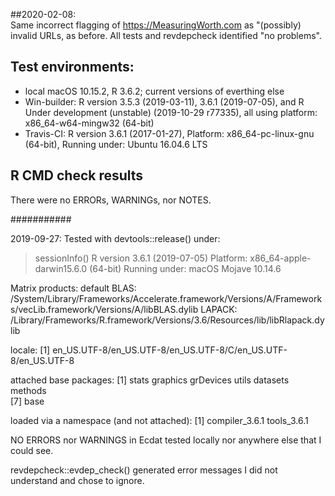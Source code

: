 ##2020-02-08:  
Same incorrect flagging of 
https://MeasuringWorth.com 
as "(possibly) invalid URLs, 
as before.  All tests and revdepcheck
identified "no problems".  

## Test environments: 

* local macOS 10.15.2, R 3.6.2;  current versions of everthing else
* Win-builder:  R version 3.5.3 (2019-03-11), 3.6.1 (2019-07-05), and R Under development (unstable) (2019-10-29 r77335), all using platform: x86_64-w64-mingw32 (64-bit)
* Travis-CI:  R version 3.6.1 (2017-01-27), Platform: x86_64-pc-linux-gnu (64-bit), Running under: Ubuntu 16.04.6 LTS

## R CMD check results
There were no ERRORs, WARNINGs, nor NOTES.  






###########

2019-09-27:  Tested with devtools::release() under:  

> sessionInfo()
R version 3.6.1 (2019-07-05)
Platform: x86_64-apple-darwin15.6.0 (64-bit)
Running under: macOS Mojave 10.14.6

Matrix products: default
BLAS:   /System/Library/Frameworks/Accelerate.framework/Versions/A/Frameworks/vecLib.framework/Versions/A/libBLAS.dylib
LAPACK: /Library/Frameworks/R.framework/Versions/3.6/Resources/lib/libRlapack.dylib

locale:
[1] en_US.UTF-8/en_US.UTF-8/en_US.UTF-8/C/en_US.UTF-8/en_US.UTF-8

attached base packages:
[1] stats     graphics  grDevices utils     datasets  methods  
[7] base     

loaded via a namespace (and not attached):
[1] compiler_3.6.1 tools_3.6.1   

NO ERRORS nor WARNINGS in Ecdat tested locally nor anywhere else that I could see.  

revdepcheck::evdep_check() generated error messages I did not understand and chose to ignore.  